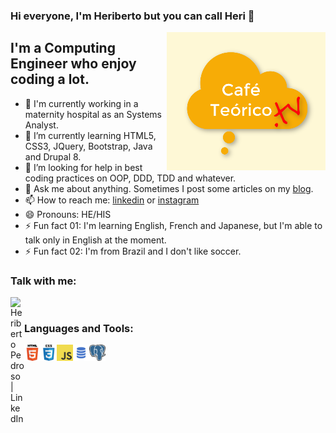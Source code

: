 <!--
**heripedroso/heripedroso** is a ✨ _special_ ✨ repository because its `README.md` (this file) appears on your GitHub profile.

Here are some ideas to get you started:

- 🔭 I’m currently working on ...
- 🌱 I’m currently learning ...
- 👯 I’m looking to collaborate on ...
- 🤔 I’m looking for help with ...
- 💬 Ask me about ...
- 📫 How to reach me: ...
- 😄 Pronouns: ...
- ⚡ Fun fact: ...
-->

### Hi everyone, I'm Heriberto but you can call Heri 👋


[<img align="right" alt="GIF" src="https://github.com/heripedroso/heripedroso/blob/main/logo_principal.PNG?raw=true" width="254" height="221" />][youtube] 


## I'm a Computing Engineer who enjoy coding a lot.
- 🔭 I'm currently working in a maternity hospital as an Systems Analyst.
- 🌱 I’m currently learning HTML5, CSS3, JQuery, Bootstrap, Java and Drupal 8.
- 🤔 I’m looking for help in best coding practices on OOP, DDD, TDD and whatever.
- 💬 Ask me about anything. Sometimes I post some articles on my [blog][website].
- 📫 How to reach me: [linkedin][linkedin] or [instagram][instagram]
- 😄 Pronouns: HE/HIS
- ⚡ Fun fact 01: I'm learning English, French and Japanese, but I'm able to talk only in English at the moment.
- ⚡ Fun fact 02: I'm from Brazil and I don't like soccer.


### Talk with me:
[<img align="left" alt="Heriberto Pedroso | LinkedIn" width="22px" src="https://cdn.jsdelivr.net/npm/simple-icons@v3/icons/linkedin.svg" />][linkedin]

<br />

### Languages and Tools:


[<img align="left" alt="HTML5" width="26px" src="https://raw.githubusercontent.com/github/explore/80688e429a7d4ef2fca1e82350fe8e3517d3494d/topics/html/html.png" />][website]
[<img align="left" alt="CSS3" width="26px" src="https://raw.githubusercontent.com/github/explore/80688e429a7d4ef2fca1e82350fe8e3517d3494d/topics/css/css.png" />][website]
[<img align="left" alt="JavaScript" width="26px" src="https://raw.githubusercontent.com/github/explore/80688e429a7d4ef2fca1e82350fe8e3517d3494d/topics/javascript/javascript.png" />][website]
[<img align="left" alt="SQL" width="26px" src="https://raw.githubusercontent.com/github/explore/80688e429a7d4ef2fca1e82350fe8e3517d3494d/topics/sql/sql.png" />][website]
[<img align="left" alt="postgreSQL" width="26px" src="https://raw.githubusercontent.com/github/explore/80688e429a7d4ef2fca1e82350fe8e3517d3494d/topics/postgresql/postgresql.png" />][website]


[website]: https://heripedroso.com/
[youtube]: https://www.youtube.com/channel/UCFltQ_pRFGnZmo7YT8BYg9g
[instagram]: https://www.instagram.com/cafeteorico.tv/
[linkedin]: https://linkedin.com/in/heripedroso

